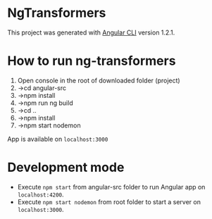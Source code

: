 # NgTransformers

This project was generated with [Angular CLI](https://github.com/angular/angular-cli) version 1.2.1.

# How to run ng-transformers

1. Open console in the root of downloaded folder (project)
2. ->cd angular-src
3. ->npm install
4. ->npm run ng build
5. ->cd ..
6. ->npm install
7. ->npm start nodemon

App is available on `localhost:3000`

# Development mode

- Execute `npm start` from angular-src folder to run Angular app on `localhost:4200`.
- Execute `npm start nodemon` from root folder to start a server on `localhost:3000`.
